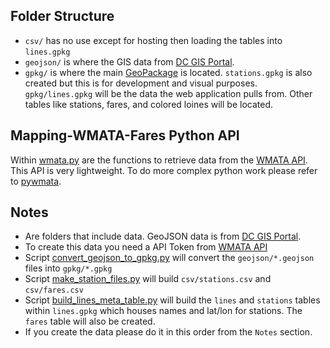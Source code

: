 ## Folder Structure
* `csv/` has no use except for hosting then loading the tables into `lines.gpkg`
* `geojson/` is where the GIS data from [DC GIS Portal](https://opendata.dc.gov/datasets/metro-lines-regional/about). 
* `gpkg/` is where the main [GeoPackage](https://www.geopackage.org/) is located. `stations.gpkg` is also created but this is for development and visual purposes. `gpkg/lines.gpkg` will be the data the web application pulls from. Other tables like stations, fares, and colored loines will be located.

## Mapping-WMATA-Fares Python API
Within [wmata.py](https://github.com/winstonhoyle/Mapping-WMATA-Fares/tree/main/data/wmata.py) are the functions to retrieve data from the [WMATA API](https://developer.wmata.com/). This API is very lightweight. To do more complex python work please refer to [pywmata](https://github.com/emma-k-alexandra/pywmata).

## Notes
* Are folders that include data. GeoJSON data is from [DC GIS Portal](https://opendata.dc.gov/datasets/metro-lines-regional/about).
* To create this data you need a API Token from [WMATA API](https://developer.wmata.com/)
* Script [convert_geojson_to_gpkg.py](https://github.com/winstonhoyle/Mapping-WMATA-Fares/tree/main/data/convert_geojson_to_gpkg.py) will convert the `geojson/*.geojson` files into `gpkg/*.gpkg`
* Script [make_station_files.py](https://github.com/winstonhoyle/Mapping-WMATA-Fares/tree/main/data/make_station_files.py) will build `csv/stations.csv` and `csv/fares.csv`
* Script [build_lines_meta_table.py](https://github.com/winstonhoyle/Mapping-WMATA-Fares/tree/main/data/build_lines_meta_table.py) will build the `lines` and `stations` tables within `lines.gpkg` which houses names and lat/lon for stations. The `fares` table will also be created.
* If you create the data please do it in this order from the `Notes` section.

